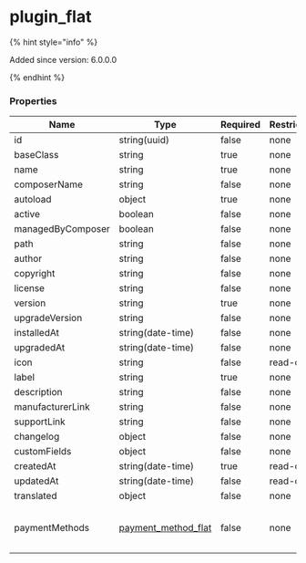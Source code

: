 
# plugin_flat

{% hint style="info" %}

Added since version: 6.0.0.0

{% endhint %}

### Properties

|Name|Type|Required|Restrictions|Description|
|---|---|---|---|---|
|id|string(uuid)|false|none|none|
|baseClass|string|true|none|none|
|name|string|true|none|none|
|composerName|string|false|none|none|
|autoload|object|true|none|none|
|active|boolean|false|none|none|
|managedByComposer|boolean|false|none|none|
|path|string|false|none|none|
|author|string|false|none|none|
|copyright|string|false|none|none|
|license|string|false|none|none|
|version|string|true|none|none|
|upgradeVersion|string|false|none|none|
|installedAt|string(date-time)|false|none|none|
|upgradedAt|string(date-time)|false|none|none|
|icon|string|false|read-only|none|
|label|string|true|none|none|
|description|string|false|none|none|
|manufacturerLink|string|false|none|none|
|supportLink|string|false|none|none|
|changelog|object|false|none|none|
|customFields|object|false|none|none|
|createdAt|string(date-time)|true|read-only|none|
|updatedAt|string(date-time)|false|read-only|none|
|translated|object|false|none|none|
|paymentMethods|[payment_method_flat](/schema/payment_method_flat)|false|none|Added since version: 6.0.0.0|
